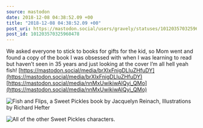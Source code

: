 ```yaml
---
source: mastodon
date: 2018-12-08 04:38:52.09 +00
title: "2018-12-08 04:38:52.09 +00"
post_uri: https://mastodon.social/users/gravely/statuses/101203570325960478
post_id: 101203570325960478
---
```

We asked everyone to stick to books for gifts for the kid, so Mom went and found a copy of the book I was obsessed with when I was learning to read but haven’t seen in 35 years and just looking at the cover I’m all hell yeah fish! [https://mastodon.social/media/brXlxFnigDLluZHfuDY](https://mastodon.social/media/brXlxFnigDLluZHfuDY) [https://mastodon.social/media/nnMxUwikiwAlQyi_QMo](https://mastodon.social/media/nnMxUwikiwAlQyi_QMo)


![Fish and Flips, a Sweet Pickles book by Jacquelyn Reinach, Illustrations by Richard Hefter](/images/8593663.jpg)

![All of the other Sweet Pickles characters.](/images/8593664.jpg)

